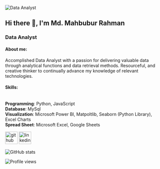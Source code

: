 
![Data Analyst](https://drive.google.com/uc?id=1WAy-uzVnW-sSptZ8PTAPNVTpExWUs7do)
## Hi there 👋, I'm Md. Mahbubur Rahman 
### Data Analyst
#### About me: 
Accomplished Data Analyst with a passion for delivering valuable data through analytical functions and data retrieval methods. Resourceful, and creative thinker to continually advance my knowledge of relevant technologies.

#### Skills:  
<br>**Programming**: Python, JavaScript   <br>**Database**: MySql    <br>**Visualization**: Microsoft Power BI, Matpoltlib, Seaborn (Python Library), Excel Charts  <br>**Spread Sheet**: Microsoft Excel, Google Sheets




[<img src='https://cdn.jsdelivr.net/npm/simple-icons@3.0.1/icons/github.svg' alt='github' height='40'>](https://github.com/MahbuburRahmanRasel)  [<img src='https://cdn.jsdelivr.net/npm/simple-icons@3.0.1/icons/linkedin.svg' alt='linkedin' height='40'>](https://www.linkedin.com/in/https://www.linkedin.com/in/mahbubur-rahman-821604222//)  

![GitHub stats](https://github-readme-stats.vercel.app/api?username=MahbuburRahmanRasel&show_icons=true)  

![Profile views](https://gpvc.arturio.dev/MahbuburRahmanRasel)  
